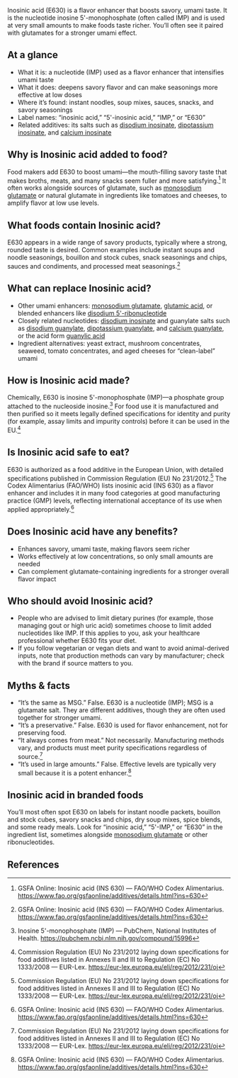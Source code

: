Inosinic acid (E630) is a flavor enhancer that boosts savory, umami taste. It is the nucleotide inosine 5'-monophosphate (often called IMP) and is used at very small amounts to make foods taste richer. You’ll often see it paired with glutamates for a stronger umami effect.
<!--more-->

## At a glance
- What it is: a nucleotide (IMP) used as a flavor enhancer that intensifies umami taste
- What it does: deepens savory flavor and can make seasonings more effective at low doses
- Where it’s found: instant noodles, soup mixes, sauces, snacks, and savory seasonings
- Label names: “inosinic acid,” “5'-inosinic acid,” “IMP,” or “E630”
- Related additives: its salts such as [disodium inosinate](/e631-disodium-inosinate), [dipotassium inosinate](/e632-dipotassium-inosinate), and [calcium inosinate](/e633-calcium-inosinate)

## Why is Inosinic acid added to food?
Food makers add E630 to boost umami—the mouth-filling savory taste that makes broths, meats, and many snacks seem fuller and more satisfying.[^1] It often works alongside sources of glutamate, such as [monosodium glutamate](/e621-monosodium-glutamate) or natural glutamate in ingredients like tomatoes and cheeses, to amplify flavor at low use levels.

## What foods contain Inosinic acid?
E630 appears in a wide range of savory products, typically where a strong, rounded taste is desired. Common examples include instant soups and noodle seasonings, bouillon and stock cubes, snack seasonings and chips, sauces and condiments, and processed meat seasonings.[^1]

## What can replace Inosinic acid?
- Other umami enhancers: [monosodium glutamate](/e621-monosodium-glutamate), [glutamic acid](/e620-glutamic-acid), or blended enhancers like [disodium 5'-ribonucleotide](/e635-disodium-5-ribonucleotide)
- Closely related nucleotides: [disodium inosinate](/e631-disodium-inosinate) and guanylate salts such as [disodium guanylate](/e627-disodium-guanylate), [dipotassium guanylate](/e628-dipotassium-guanylate), and [calcium guanylate](/e629-calcium-guanylate), or the acid form [guanylic acid](/e626-guanylic-acid)
- Ingredient alternatives: yeast extract, mushroom concentrates, seaweed, tomato concentrates, and aged cheeses for “clean-label” umami

## How is Inosinic acid made?
Chemically, E630 is inosine 5'-monophosphate (IMP)—a phosphate group attached to the nucleoside inosine.[^3] For food use it is manufactured and then purified so it meets legally defined specifications for identity and purity (for example, assay limits and impurity controls) before it can be used in the EU.[^2]

## Is Inosinic acid safe to eat?
E630 is authorized as a food additive in the European Union, with detailed specifications published in Commission Regulation (EU) No 231/2012.[^2] The Codex Alimentarius (FAO/WHO) lists inosinic acid (INS 630) as a flavor enhancer and includes it in many food categories at good manufacturing practice (GMP) levels, reflecting international acceptance of its use when applied appropriately.[^1]

## Does Inosinic acid have any benefits?
- Enhances savory, umami taste, making flavors seem richer
- Works effectively at low concentrations, so only small amounts are needed
- Can complement glutamate-containing ingredients for a stronger overall flavor impact

## Who should avoid Inosinic acid?
- People who are advised to limit dietary purines (for example, those managing gout or high uric acid) sometimes choose to limit added nucleotides like IMP. If this applies to you, ask your healthcare professional whether E630 fits your diet.
- If you follow vegetarian or vegan diets and want to avoid animal-derived inputs, note that production methods can vary by manufacturer; check with the brand if source matters to you.

## Myths & facts
- “It’s the same as MSG.” False. E630 is a nucleotide (IMP); MSG is a glutamate salt. They are different additives, though they are often used together for stronger umami.
- “It’s a preservative.” False. E630 is used for flavor enhancement, not for preserving food.
- “It always comes from meat.” Not necessarily. Manufacturing methods vary, and products must meet purity specifications regardless of source.[^2]
- “It’s used in large amounts.” False. Effective levels are typically very small because it is a potent enhancer.[^1]

## Inosinic acid in branded foods
You’ll most often spot E630 on labels for instant noodle packets, bouillon and stock cubes, savory snacks and chips, dry soup mixes, spice blends, and some ready meals. Look for “inosinic acid,” “5'-IMP,” or “E630” in the ingredient list, sometimes alongside [monosodium glutamate](/e621-monosodium-glutamate) or other ribonucleotides.

## References
[^1]: GSFA Online: Inosinic acid (INS 630) — FAO/WHO Codex Alimentarius. https://www.fao.org/gsfaonline/additives/details.html?ins=630
[^2]: Commission Regulation (EU) No 231/2012 laying down specifications for food additives listed in Annexes II and III to Regulation (EC) No 1333/2008 — EUR-Lex. https://eur-lex.europa.eu/eli/reg/2012/231/oj
[^3]: Inosine 5'-monophosphate (IMP) — PubChem, National Institutes of Health. https://pubchem.ncbi.nlm.nih.gov/compound/15996

